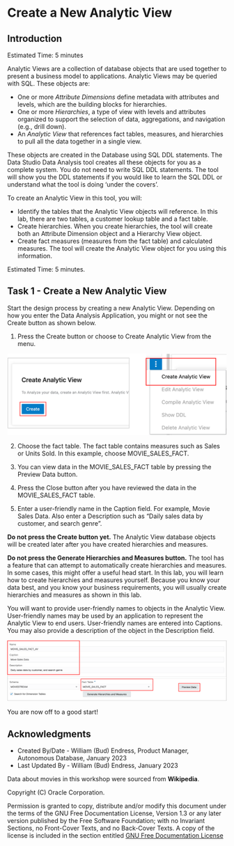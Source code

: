# Create a New Analytic View

## Introduction

Estimated Time:  5 minutes

Analytic Views are a collection of database objects that are used together to present a business model to applications.  Analytic Views may be queried with SQL.   These objects are:

- One or more *Attribute Dimensions* define metadata with attributes and levels, which are the building blocks for hierarchies.
- One or more *Hierarchies*, a type of view with levels and attributes organized to support the selection of data, aggregations, and navigation (e.g., drill down).
- An *Analytic View* that references fact tables, measures, and hierarchies to pull all the data together in a single view.

These objects are created in the Database using SQL DDL statements. The Data Studio Data Analysis tool creates all these objects for you as a complete system.  You do not need to write SQL DDL statements. The tool will show you the DDL statements if you would like to learn the SQL DDL or understand what the tool is doing ‘under the covers’.

To create an Analytic View in this tool, you will:

- Identify the tables that the Analytic View objects will reference. In this lab, there are two tables, a customer lookup table and a fact table.
- Create hierarchies. When you create hierarchies, the tool will create both an Attribute Dimension object and a Hierarchy View object.
- Create fact measures (measures from the fact table) and calculated measures. The tool will create the Analytic View object for you using this information.

Estimated Time:  5 minutes.

## Task 1 - Create a New Analytic View

Start the design process by creating a new Analytic View. Depending on how you enter the Data Analysis Application, you might or not see the Create button as shown below.

1. Press the Create button or choose to Create Analytic View from the menu.

![Create Analytic View](images/6-create-analytic-view.png)

2. Choose the fact table. The fact table contains measures such as Sales or Units Sold. In this example, choose MOVIE\_SALES_FACT.

3. You can view data in the MOVIE\_SALES_FACT table by pressing the Preview Data button.

4. Press the Close button after you have reviewed the data in the MOVIE\_SALES_FACT table.

5. Enter a user-friendly name in the Caption field. For example, Movie Sales Data.  Also enter a Description such as “Daily sales data by customer, and search genre”.

**Do not press the Create button yet.**  The Analytic View database objects will be created later after you have created hierarchies and measures.

**Do not press the Generate Hierarchies and Measures button.**   The tool has a feature that can attempt to automatically create hierarchies and measures. In some cases, this might offer a useful head start. In this lab, you will learn how to create hierarchies and measures yourself.  Because you know your data best, and you know your business requirements, you will usually create hierarchies and measures as shown in this lab.

You will want to provide user-friendly names to objects in the Analytic View.  User-friendly names may be used by an application to represent the Analytic View to end users. User-friendly names are entered into Captions. You may also provide a description of the object in the Description field.

![Choose Fact Table and Preview the Data](images/6-choose-fact-table.png)

You are now off to a good start!

## Acknowledgments

- Created By/Date - William (Bud) Endress, Product Manager, Autonomous Database, January 2023
- Last Updated By - William (Bud) Endress, January 2023

Data about movies in this workshop were sourced from **Wikipedia**.

Copyright (C)  Oracle Corporation.

Permission is granted to copy, distribute and/or modify this document
under the terms of the GNU Free Documentation License, Version 1.3
or any later version published by the Free Software Foundation;
with no Invariant Sections, no Front-Cover Texts, and no Back-Cover Texts.
A copy of the license is included in the section entitled [GNU Free Documentation License](files/gnu-free-documentation-license.txt)